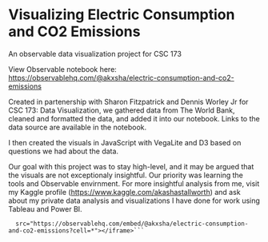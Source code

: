# Visualizing Electric Consumption and CO2 Emissions
An observable data visualization project for CSC 173


View Observable notebook here: https://observablehq.com/@akxsha/electric-consumption-and-co2-emissions


Created in partenership with Sharon Fitzpatrick and Dennis Worley Jr for CSC 173: Data Visualization, we gathered data from The World Bank, cleaned and formatted the data, and added it into our notebook. Links to the data source are available in the notebook. 

I then created the visuals in JavaScript with VegaLite and D3 based on questions we had about the data. 

Our goal with this project was to stay high-level, and it may be argued that the visuals are not exceptionaly insightful. Our priority was learning the tools and Observable envirnment. For more insightful analysis from me, visit my Kaggle profile (https://www.kaggle.com/akashastallworth) and ask about my private data analysis and visualizations I have done for work using Tableau and Power BI. 




```<iframe width="100%" height="500" frameborder="0"
  src="https://observablehq.com/embed/@akxsha/electric-consumption-and-co2-emissions?cell=*"></iframe>```
